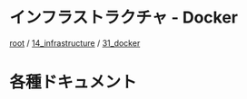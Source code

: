 # インフラストラクチャ - Docker

[root](./../../../README.md) 
/ [14_infrastructure](./../README.md) 
/ [31_docker](./README.md)

# 各種ドキュメント
